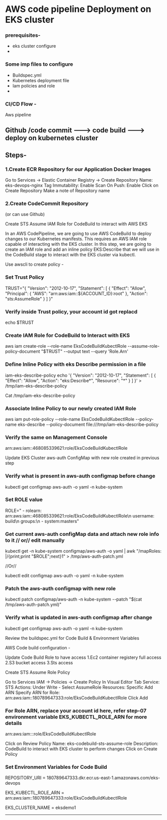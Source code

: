 # AWS code pipeline Deployment on EKS cluster 
### prerequisites-
- eks cluster configure
- 
### Some imp files to configure 
- Buildspec.yml
- Kubernetes deployment file
- Iam policies and role
- 
### CI/CD Flow - 

Aws pipeline

Github /code commit ---> code build ---> deploy on kubernetes cluster
-----------------------------------------
## Steps-
### 1.Create ECR Repository for our Application Docker Images

Go to Services -> Elastic Container Registry -> Create Repository
Name: eks-devops-nginx
Tag Immutability: Enable
Scan On Push: Enable
Click on Create Repository
Make a note of Repository name

### 2.Create CodeCommit Repository
(or can use Github)

Create STS Assume IAM Role for CodeBuild to interact with AWS EKS

In an AWS CodePipeline, we are going to use AWS CodeBuild to deploy changes to our Kubernetes manifests.
This requires an AWS IAM role capable of interacting with the EKS cluster.
In this step, we are going to create an IAM role and add an inline policy EKS:Describe that we will use in the CodeBuild stage to interact with the EKS cluster via kubectl.

Use awscli to create policy -

### Set Trust Policy 

TRUST="{ \"Version\": \"2012-10-17\", \"Statement\": [ { \"Effect\": \"Allow\", \"Principal\": { \"AWS\": \"arn:aws:iam::${ACCOUNT_ID}:root\" }, \"Action\": \"sts:AssumeRole\" } ] }"

### Verify inside Trust policy, your account id got replacd 

echo $TRUST

### Create IAM Role for CodeBuild to Interact with EKS 

aws iam create-role --role-name EksCodeBuildKubectlRole --assume-role-policy-document "$TRUST" --output text --query 'Role.Arn'


 ### Define Inline Policy with eks Describe permission in a file
iam-eks-describe-policy echo '{ "Version": "2012-10-17", "Statement": [ { "Effect": "Allow", "Action": "eks:Describe*", "Resource": "*" } ] }' > /tmp/iam-eks-describe-policy 

Cat /tmp/iam-eks-describe-policy



### Associate Inline Policy to our newly created IAM Role 

aws iam put-role-policy --role-name EksCodeBuildKubectlRole --policy-name eks-describe --policy-document file:///tmp/iam-eks-describe-policy

### Verify the same on Management Console
arn:aws:iam::468085339621:role/EksCodeBuildKubectlRole

Update EKS Cluster aws-auth ConfigMap with new role created in previous step
### Verify what is present in aws-auth configmap before change 

kubectl get configmap aws-auth -o yaml -n kube-system

### Set ROLE value 

ROLE=" - rolearn: arn:aws:iam::468085339621:role/EksCodeBuildKubectlRole\n username: build\n groups:\n - system:masters" 

### Get current aws-auth configMap data and attach new role info to it // or// edit manually 

kubectl get -n kube-system configmap/aws-auth -o yaml | awk "/mapRoles: \|/{print;print \"$ROLE\";next}1" > /tmp/aws-auth-patch.yml

//Or//

kubectl edit configmap aws-auth -o yaml -n kube-system

### Patch the aws-auth configmap with new role 

kubectl patch configmap/aws-auth -n kube-system --patch "$(cat /tmp/aws-auth-patch.yml)"

### Verify what is updated in aws-auth configmap after change 

kubectl get configmap aws-auth -o yaml -n kube-system





Review the buildspec.yml for Code Build & Environment Variables

AWS Code build configuration -

Update Code Build Role to have access
1.Ec2 container registery full access
2.S3 bucket access
3.Sts access

Create STS Assume Role Policy

Go to Services IAM -> Policies -> Create Policy
In Visual Editor Tab
Service: STS
Actions: Under Write - Select AssumeRole
Resources: Specific
Add ARN
Specify ARN for Role: arn:aws:iam::180789647333:role/EksCodeBuildKubectlRole
Click Add

### For Role ARN, replace your account id here, refer step-07 environment variable EKS_KUBECTL_ROLE_ARN for more details
arn:aws:iam::<your-account-id>:role/EksCodeBuildKubectlRole

Click on Review Policy
Name: eks-codebuild-sts-assume-role
Description: CodeBuild to interact with EKS cluster to perform changes
Click on Create Policy






### Set Environment Variables for Code Build

REPOSITORY_URI = 180789647333.dkr.ecr.us-east-1.amazonaws.com/eks-devops

EKS_KUBECTL_ROLE_ARN = arn:aws:iam::180789647333:role/EksCodeBuildKubectlRole

EKS_CLUSTER_NAME = eksdemo1

-----------------------------------------------------------------------

